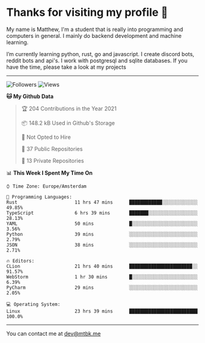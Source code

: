 # Thanks for visiting my profile 👋
My name is Matthew, I'm a student that is really into programming and computers in general. I mainly do backend development and machine learning.

I’m currently learning python, rust, go and javascript. I create discord bots, reddit bots and api's. I work with postgresql and sqlite databases. If you have the time, please take a look at my projects

---
![Followers](https://img.shields.io/github/followers/DankDumpster?style=social)
![Views](https://komarev.com/ghpvc/?username=DankDumpster&style=flat-square&color=green)
<!--START_SECTION:waka-->
**🐱 My Github Data** 

> 🏆 204 Contributions in the Year 2021
 > 
> 📦 148.2 kB Used in Github's Storage 
 > 
> 🚫 Not Opted to Hire
 > 
> 📜 37 Public Repositories 
 > 
> 🔑 13 Private Repositories  
 > 
📊 **This Week I Spent My Time On** 

```text
⌚︎ Time Zone: Europe/Amsterdam

💬 Programming Languages: 
Rust                     11 hrs 47 mins      ████████████░░░░░░░░░░░░░   49.85% 
TypeScript               6 hrs 39 mins       ███████░░░░░░░░░░░░░░░░░░   28.13% 
YAML                     50 mins             █░░░░░░░░░░░░░░░░░░░░░░░░   3.56% 
Python                   39 mins             ░░░░░░░░░░░░░░░░░░░░░░░░░   2.79% 
JSON                     38 mins             ░░░░░░░░░░░░░░░░░░░░░░░░░   2.71%

🔥 Editors: 
CLion                    21 hrs 40 mins      ███████████████████████░░   91.57% 
WebStorm                 1 hr 30 mins        █░░░░░░░░░░░░░░░░░░░░░░░░   6.39% 
PyCharm                  29 mins             ░░░░░░░░░░░░░░░░░░░░░░░░░   2.05%

💻 Operating System: 
Linux                    23 hrs 39 mins      █████████████████████████   100.0%

```


<!--END_SECTION:waka-->
-------

You can contact me at dev@mtbk.me
